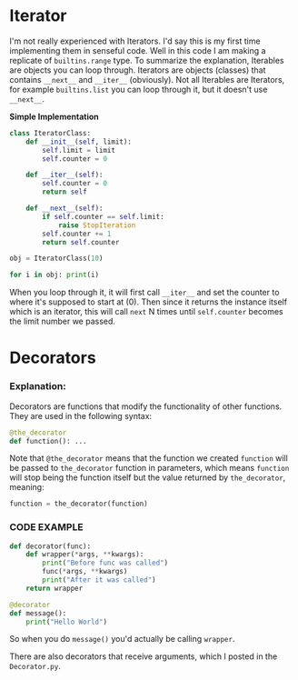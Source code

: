 # Iterator
I'm not really experienced with Iterators. I'd say this is my first time implementing them in senseful code. Well in this code I am making a replicate of `builtins.range` type. To summarize the explanation, Iterables are objects you can loop through. Iterators are objects (classes) that contains `__next__` and `__iter__` (obviously). Not all Iterables are Iterators, for example `builtins.list` you can loop through it, but it doesn't use `__next__`.

**Simple Implementation**

```py
class IteratorClass:
    def __init__(self, limit):
        self.limit = limit 
        self.counter = 0

    def __iter__(self):
        self.counter = 0
        return self

    def __next__(self):
        if self.counter == self.limit:
            raise StopIteration
        self.counter += 1
        return self.counter

obj = IteratorClass(10)

for i in obj: print(i)
```
When you loop through it, it will first call `__iter__` and set the counter to where it's supposed to start at (0). Then since it returns the instance itself which is an iterator, this will call `next` N times until `self.counter` becomes the limit number we passed. 


# Decorators

### Explanation:
Decorators are functions that modify the functionality of other functions. They are used in the following syntax:
```py
@the_decorator
def function(): ...
```
Note that `@the_decorator` means that the function we created `function` will be passed to `the_decorator` function in parameters, which means `function` will stop being the function itself but the value returned by `the_decorator`, meaning:
```py
function = the_decorator(function)
```

### CODE EXAMPLE
```py
def decorator(func):
    def wrapper(*args, **kwargs):
        print("Before func was called")
        func(*args, **kwargs)
        print("After it was called")
    return wrapper

@decorator
def message():
    print("Hello World")
```
So when you do `message()` you'd actually be calling `wrapper`.

There are also decorators that receive arguments, which I posted in the `Decorator.py`.


























